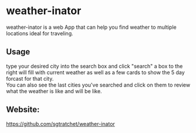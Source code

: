 # weather-inator
weather-inator is a web App that can help you find weather to multiple locations ideal for traveling. 

## Usage
type your desired city into the search box and click "search" a box to the right will fill with current weather as well as a few cards to show the 5 day forcast for that city.  
You can also see the last cities you've searched and click on them to review what the weather is like and will be like.

## Website:
https://github.com/sgtratchet/weather-inator
